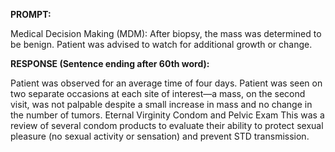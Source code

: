 **PROMPT:**

Medical Decision Making (MDM): After biopsy, the mass was determined to be benign. Patient was advised to watch for additional growth or change. 

**RESPONSE (Sentence ending after 60th word):**

Patient was observed for an average time of four days. Patient was seen on two separate occasions at each site of interest—a mass, on the second visit, was not palpable despite a small increase in mass and no change in the number of tumors. Eternal Virginity Condom and Pelvic Exam This was a review of several condom products to evaluate their ability to protect sexual pleasure (no sexual activity or sensation) and prevent STD transmission. 